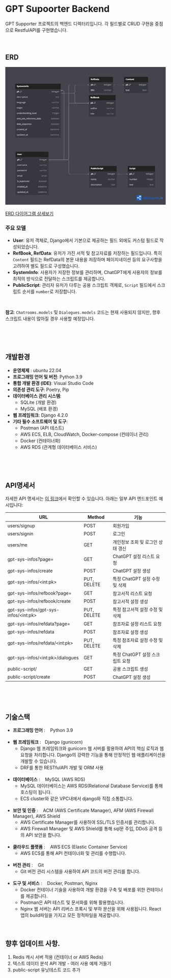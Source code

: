 # GPT Supoorter Backend  

GPT Supporter 프로젝트의 백엔드 디렉터리입니다.
각 필드별로 CRUD 구현을 중점으로 RestfulAPI를 구현했습니다.
<br><br><br>
## ERD

![ERD Diagram](https://github.com/SonJinHYo/image_repo/blob/main/image_server/Untitled.png?raw=true)

[ERD 다이어그램 상세보기](https://dbdiagram.io/d/64f40e4c02bd1c4a5edd927d)

### 주요 모델

- **User**: 유저 객체로, Django에서 기본으로 제공하는 필드 외에도 커스텀 필드로 작성되었습니다.
- **RefBook, RefData**: 유저가 가진 서적 및 참고자료를 저장하는 필드입니다. 특히 `Content` 필드는 RefData의 본문 내용을 저장하며 페이지네이션 등의 요구사항을 고려하여 별도 필드로 구성했습니다.
- **SystemInfo**: 사용자가 저장한 정보를 관리하며, ChatGPT에게 사용자의 정보를 최적의 방식으로 전달하는 스크립트를 제공합니다.
- **PublicScript**: 관리자 유저가 다루는 공용 스크립트 객체로, `Script` 필드에서 스크립트 순서를 `number`로 저장합니다.

<br>

**참고**: `Chatrooms.models` 및 `Dialogues.models` 코드는 현재 사용되지 않지만, 향후 스크립트 내용이 많아질 경우 사용할 예정입니다.

<br><br><br>

## 개발환경
- **운영체제** : ubuntu 22.04
- **프로그래밍 언어 및 버전**: Python 3.9
- **통합 개발 환경 (IDE)**: Visual Studio Code
- **의존성 관리 도구**: Poetry, Pip
- **데이터베이스 관리 시스템**:
  - SQLite (개발 환경)
  - MySQL (배포 환경)
- **웹 프레임워크**: Django 4.2.0
- **기타 필수 소프트웨어 및 도구**:
  - Postman (API 테스트)
  - AWS ECS, ELB, CloudWatch, Docker-compose (컨테이너 관리)
  - Docker (컨테이너화)
  - AWS RDS (관계형 데이터베이스 서비스)

<br><br><br>
## API명세서

자세한 API 명세서는 [이 링크](https://documenter.getpostman.com/view/23787123/2s9YBxXaie)에서 확인할 수 있습니다. 아래는 일부 API 엔드포인트 예시입니다:

| URL                                    | Method      | 기능                              |
| -------------------------------------- | ----------- | --------------------------------- |
| users/signup                           | POST        | 회원가입                          |
| users/signin                           | POST        | 로그인                            |
| users/me                               | GET         | 개인정보 조회 및 로그인 상태 갱신 |
| gpt-sys-infos?page=                    | GET         | ChatGPT 설정 리스트 요청          |
| gpt-sys-infos/create                   | POST        | ChatGPT 설정 생성                 |
| gpt-sys-infos/\<int:pk\>               | PUT, DELETE | 특정 ChatGPT 설정 수정 및 삭제    |
| gpt-sys-infos/refbook?page=            | GET         | 참고서적 리스트 요청              |
| gpt-sys-infos/refbook/create           | POST        | 참고서적 설정 생성                |
| gpt-sys-infos/gpt-sys-infos/\<int:pk\> | PUT, DELETE | 특정 참고서적 설정 수정 및 삭제   |
| gpt-sys-infos/refdata?page=            | GET         | 참조자료 설정 리스트 요청         |
| gpt-sys-infos/refdata                  | POST        | 참조자료 설정 생성                |
| gpt-sys-infos/refdata/\<int:pk\>       | PUT, DELETE | 특정 참조자료 설정 수정 및 삭제   |
| gpt-sys-infos/\<int:pk\>/dialogues     | GET         | 특정 ChatGPT 설정 스크립트 요청   |
| public-script/                         | GET         | 공용 스크립트 생성                |
| public-script/create                   | POST        | ChatGPT 설정 생성                 |



<br><br><br>
## 기술스택
- **프로그래밍 언어** : &nbsp; &nbsp;Python 3.9 <br><br>
- **웹 프레임워크** :&nbsp; &nbsp;Django (gunicorn) 
  - Django 웹 프레임워크와 gunicorn 웹 서버를 활용하여 API의 핵심 로직과 웹 요청을 처리합니다. Django의 강력한 기능을 통해 안정적인 웹 애플리케이션을 개발할 수 있습니다.
  - DRF를 통한 RESTfulAPI 개발 및 ORM 사용 <br><br>
- **데이터베이스** :&nbsp; &nbsp;  MySQL (AWS RDS)
  - MySQL 데이터베이스는 AWS RDS(Relational Database Service)를 통해 호스팅이 됩니다.
  - ECS cluster와 같은 VPC내에서 django와 직접 소통합니다.<br><br>
- **보안 및 인증** :&nbsp; &nbsp; ACM (AWS Certificate Manager), AFM (AWS Firewall Manager), AWS Shield
  - AWS Certificate Manager를 사용하여 SSL/TLS 인증서를 관리합니다.
  - AWS Firewall Manager 및 AWS Shield를 통해 sql문 주입, DDoS 공격 등의 API 보안을 합니다.<br><br>
- **클라우드 플랫폼** :&nbsp; &nbsp;  AWS ECS (Elastic Container Service)
  - AWS ECS를 통해 API 컨테이너화 및 관리를 수행합니다. <br><br>
- **버전 관리** :&nbsp; &nbsp;  Git
  - Git 버전 관리 시스템을 사용하여 API 코드의 버전 관리를 합니다.<br><br>
- **도구 및 서비스** :&nbsp; &nbsp;  Docker, Postman, Nginx
  - Docker 컨테이너 기술을 사용하여 개발 환경을 구축 및 배포를 위한 컨테이너를 제공합니다.
  - Postman은 API 테스트 및 문서화를 위해 활용했습니다.
  - Nginx 웹 서버는 API 리버스 프록시 및 부하 분산을 위해 사용됩니다. React 앱의 build파일을 가지고 모든 정적파일을 제공합니다.
<br><br><br>
## 향후 업데이트 사항.

1. Redis 캐시 서버 적용 (컨테이너 or AWS Redis)
2. 텍스트 데이터 분석 API 개발 - 여러 사용 예제 거들기
3. public-script 유닛테스트 코드 추가
